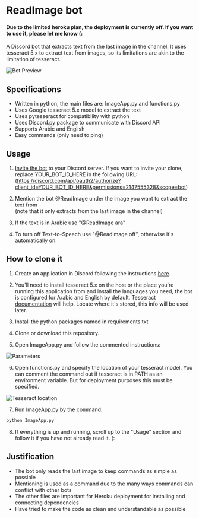 # ReadImage bot

#### Due to the limited heroku plan, the deployment is currently off. If you want to use it, please let me know (:

A Discord bot that extracts text from the last image in the channel. It uses tesseract 5.x to extract text from images, so its limitations are akin to the limitation of tesseract. 

![Bot Preview](https://user-images.githubusercontent.com/82774404/228958434-8f6b010e-9d6e-4551-b37f-cffe9b638f6b.png)

## Specifications

- Written in python, the main files are: ImageApp.py and functions.py
- Uses Google tesseract 5.x model to extract the text
- Uses pytesseract for compatibility with python
- Uses Discord.py package to communicate with Discord API
- Supports Arabic and English
- Easy commands (only need to ping)

## Usage

1. [Invite the bot](https://discord.com/api/oauth2/authorize?client_id=873485624034877481&permissions=2147555328&scope=bot) to your Discord server. If you want to invite your clone, replace YOUR_BOT_ID_HERE in the following URL: (https://discord.com/api/oauth2/authorize?client_id=YOUR_BOT_ID_HERE&permissions=2147555328&scope=bot)

2. Mention the bot @ReadImage under the image you want to extract the text from  
(note that it only extracts from the last image in the channel)

4. If the text is in Arabic use "@ReadImage ara"

5. To turn off Text-to-Speech use "@ReadImage off", otherwise it's automatically on.

## How to clone it

1. Create an application in Discord following the instructions [here](https://discordpy.readthedocs.io/en/stable/discord.html).

2. You'll need to install tesseract 5.x on the host or the place you're running this application from and install the languages you need, the bot is configured for Arabic and English by default. Tesseract [documentation](https://tesseract-ocr.github.io/tessdoc/Installation.html) will help. Locate where it's stored, this info will be used later.

3. Install the python packages named in requirements.txt

4. Clone or download this repository.

5. Open ImageApp.py and follow the commented instructions:

![Parameters](https://user-images.githubusercontent.com/82774404/228966983-0c78399f-e30c-4a0f-897c-9110833a8d5e.png)

6. Open functions.py and specify the location of your tesseract model. You can comment the command out if tesseract is in PATH as an environment variable. But for deployment purposes this must be specified.

![Tesseract location](https://user-images.githubusercontent.com/82774404/228968499-bb209ece-ffdb-40fa-9cd8-d297adff370d.png)

7. Run ImageApp.py by the command:
```cmd
python ImageApp.py
```

8. If everything is up and running, scroll up to the "Usage" section and follow it if you have not already read it. (:

## Justification

- The bot only reads the last image to keep commands as simple as possible
- Mentioning is used as a command due to the many ways commands can conflict with other bots
- The other files are important for Heroku deployment for installing and connecting dependencies
- Have tried to make the code as clean and understandable as possible 
